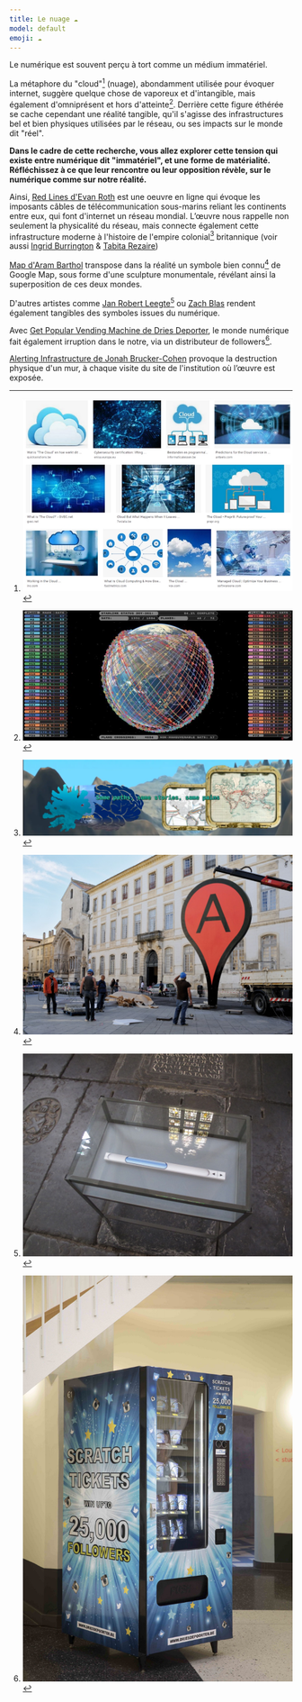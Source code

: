 ```yaml
---
title: Le nuage ☁
model: default
emoji: ☁
---
```


Le numérique est souvent perçu à tort comme un médium immatériel. 

La métaphore du "cloud"[^1] (nuage), abondamment utilisée pour évoquer internet, suggère quelque chose de vaporeux et d'intangible, mais également d'omniprésent et hors d'atteinte[^2]. Derrière cette figure éthérée se cache cependant une réalité tangible, qu'il s'agisse des infrastructures bel et bien physiques utilisées par le réseau, ou ses impacts sur le monde dit "réel".

**Dans le cadre de cette recherche, vous allez explorer cette tension qui existe entre numérique dit "immatériel", et une forme de matérialité. Réfléchissez à ce que leur rencontre ou leur opposition révèle, sur le numérique comme sur notre réalité.**

Ainsi, [Red Lines d'Evan Roth](https://redlines.network/) est une oeuvre en ligne qui évoque les imposants câbles de télécommunication sous-marins reliant les continents entre eux, qui font d'internet un réseau mondial. L’œuvre nous rappelle non seulement la physicalité du réseau, mais connecte également cette infrastructure moderne à l'histoire de l'empire colonial[^3] britannique (voir aussi [Ingrid Burrington](https://www.theatlantic.com/technology/archive/2015/11/submarine-cables/414942/) & [Tabita Rezaire](https://vimeo.com/248887185))

[Map d'Aram Barthol](https://arambartholl.com/map/) transpose dans la réalité un symbole bien connu[^4] de Google Map, sous forme d'une sculpture monumentale, révélant ainsi la superposition de ces deux mondes. 

D'autres artistes comme [Jan Robert Leegte](https://www.leegte.org/work/inmemoryofnewmaterialsgone/)[^5] ou [Zach Blas](https://zachblas.info/works/face-cages/) rendent également tangibles des symboles issues du numérique.

Avec [Get Popular Vending Machine de Dries Deporter](https://driesdepoorter.be/vendingmachine/), le monde numérique fait également irruption dans le notre, via un distributeur de followers[^6].

[Alerting Infrastructure de Jonah Brucker-Cohen](https://www.coin-operated.com/2010/05/09/alerting-infrastructure-2003/) provoque la destruction physique d'un mur, à chaque visite du site de l'institution où l’œuvre est exposée.

[^2]: ![Elon Musk - Starlink](starlink.jpg)
[^3]: ![](tabi.webp)
[^4]: ![Aram Barthol - Map](aram.jpg)
[^5]: ![](leegte.jpg)
[^6]: ![](dries.jpg)
[^1]: ![](cloud.jpg)